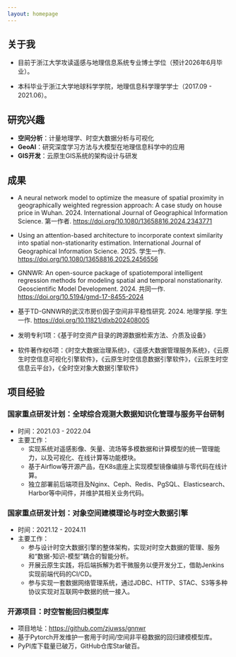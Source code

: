 ```yaml
---
layout: homepage
---
```


## 关于我

- 目前于浙江大学攻读遥感与地理信息系统专业博士学位（预计2026年6月毕业）。

- 本科毕业于浙江大学地球科学学院，地理信息科学理学学士（2017.09 - 2021.06）。

## 研究兴趣

- **空间分析**：计量地理学、时空大数据分析与可视化
- **GeoAI**：研究深度学习方法与大模型在地理信息科学中的应用
- **GIS开发**：云原生GIS系统的架构设计与研发

## 成果

- A neural network model to optimize the measure of spatial proximity in geographically weighted regression approach: A case study on house price in Wuhan. 2024. International Journal of Geographical Information Science. 第一作者. https://doi.org/10.1080/13658816.2024.2343771

- Using an attention-based architecture to incorporate context similarity into spatial non-stationarity estimation. International Journal of Geographical Information Science. 2025. 学生一作. https://doi.org/10.1080/13658816.2025.2456556

- GNNWR: An open-source package of spatiotemporal intelligent regression methods for modeling spatial and temporal nonstationarity. Geoscientific Model Development. 2024. 共同一作. https://doi.org/10.5194/gmd-17-8455-2024

- 基于TD-GNNWR的武汉市房价因子空间非平稳性研究. 2024. 地理学报. 学生一作. https://doi.org/10.11821/dlxb202408005 

- 发明专利1项：《基于时空资产目录的跨源数据检索方法、介质及设备》

- 软件著作权6项：《时空大数据治理系统》，《遥感大数据管理服务系统》，《云原生时空信息可视化引擎软件》，《云原生时空信息数据引擎软件》，《云原生时空信息云平台》，《全时空对象大数据引擎软件》

## 项目经验  

### 国家重点研发计划：全球综合观测大数据知识化管理与服务平台研制
- 时间：2021.03 - 2022.04
- 主要工作：
     - 实现系统对遥感影像、矢量、流场等多模数据和计算模型的统一管理能力，以及可视化、在线计算等功能模块。
    - 基于Airflow等开源产品，在K8s底座上实现模型镜像编排与零代码在线计算。
    - 独立部署前后端项目及Nginx、Ceph、Redis、PgSQL、Elasticsearch、Harbor等中间件，并维护其相关业务代码。

### 国家重点研发计划：对象空间建模理论与时空大数据引擎  
- 时间：2021.12 - 2024.11
- 主要工作：
    - 参与设计时空大数据引擎的整体架构，实现对时空大数据的管理、服务和“数据-知识-模型”耦合的智能分析。
    - 开展云原生实践，将后端拆解为若干微服务以便开发分工，借助Jenkins实现前端代码的CI/CD。
    - 参与实现一套数据网络管理系统，通过JDBC、HTTP、STAC、S3等多种协议实现对互联网中数据的统一接入。

### 开源项目：时空智能回归模型库
- 项目地址：https://github.com/zjuwss/gnnwr
- 基于Pytorch开发维护一套用于时间/空间非平稳数据的回归建模模型库。
- PyPI库下载量已破万，GitHub仓库Star破百。